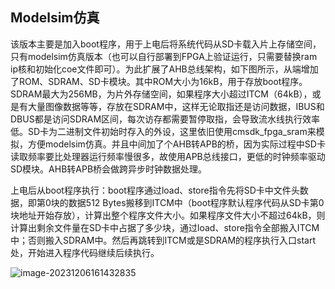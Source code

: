 ## Modelsim仿真

​	该版本主要是加入boot程序，用于上电后将系统代码从SD卡载入片上存储空间，只有modelsim仿真版本（也可以自行部署到FPGA上验证运行，只需要替换ram ip核和初始化coe文件即可）。为此扩展了AHB总线架构，如下图所示，从端增加了ROM、SDRAM、SD卡模块。其中ROM大小为16kB，用于存放boot程序。SDRAM最大为256MB，为片外存储空间，如果程序大小超过ITCM（64kB），或是有大量图像数据等等，存放在SDRAM中，这样无论取指还是访问数据，IBUS和DBUS都是访问SDRAM区间，每次访存都需要暂停取指，会导致流水线执行效率低。SD卡为二进制文件初始时存入的外设，这里依旧使用cmsdk_fpga_sram来模拟，方便modelsim仿真。并且中间加了个AHB转APB的桥，因为实际过程中SD卡读取频率要比处理器运行频率慢很多，故使用APB总线接口，更低的时钟频率驱动SD模块。AHB转APB桥会做跨异步时钟数据处理。

​	上电后从boot程序执行：boot程序通过load、store指令先将SD卡中文件头数据，即第0块的数据512 Bytes搬移到ITCM中（boot程序默认程序代码从SD卡第0块地址开始存放），计算出整个程序文件大小。如果程序文件大小不超过64kB，则计算出剩余文件量在SD卡中占据了多少块，通过load、store指令全部搬入ITCM中；否则搬入SDRAM中。然后再跳转到ITCM或是SDRAM的程序执行入口start处，开始进入程序代码继续后续执行。

![image-20231206161432835](/home/wxt/.config/Typora/typora-user-images/image-20231206161432835.png)